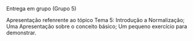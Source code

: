 Entrega em grupo (Grupo 5)

Apresentação refenrente ao tópico
Tema 5: Introdução a Normalização;
Uma Apresentação sobre o conceito básico;
Um pequeno exercício para demonstrar.

